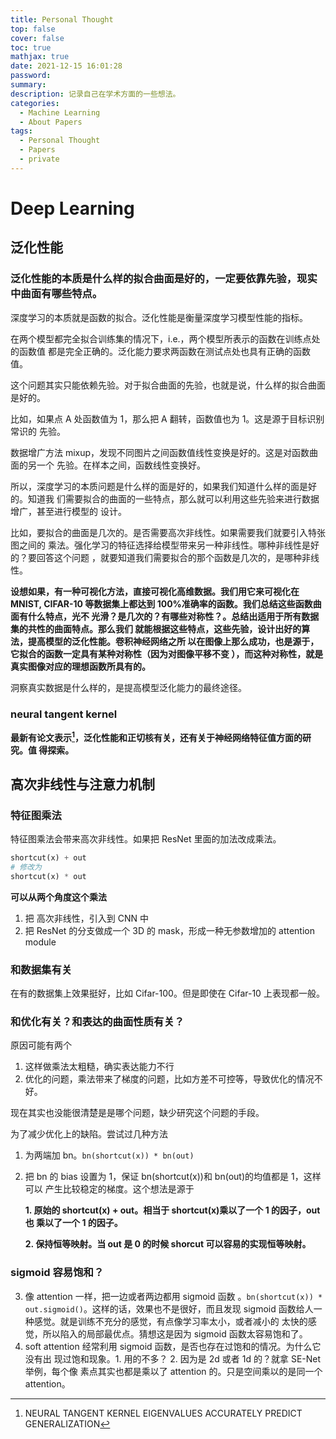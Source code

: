 ```yaml
---
title: Personal Thought
top: false
cover: false
toc: true
mathjax: true
date: 2021-12-15 16:01:28
password:
summary:
description: 记录自己在学术方面的一些想法。
categories:
  - Machine Learning
  - About Papers
tags:
  - Personal Thought
  - Papers
  - private
---
```


# Deep Learning

## 泛化性能

### 泛化性能的本质是什么样的拟合曲面是好的，一定要依靠先验，现实中曲面有哪些特点。

深度学习的本质就是函数的拟合。泛化性能是衡量深度学习模型性能的指标。

在两个模型都完全拟合训练集的情况下，i.e.，两个模型所表示的函数在训练点处的函数值
都是完全正确的。泛化能力要求两函数在测试点处也具有正确的函数值。

这个问题其实只能依赖先验。对于拟合曲面的先验，也就是说，什么样的拟合曲面是好的。

比如，如果点 A 处函数值为 1，那么把 A 翻转，函数值也为 1。这是源于目标识别常识的
先验。

数据增广方法 mixup，发现不同图片之间函数值线性变换是好的。这是对函数曲面的另一个
先验。在样本之间，函数线性变换好。

所以，深度学习的本质问题是什么样的面是好的，如果我们知道什么样的面是好的。知道我
们需要拟合的曲面的一些特点，那么就可以利用这些先验来进行数据增广，甚至进行模型的
设计。

比如，要拟合的曲面是几次的。是否需要高次非线性。如果需要我们就要引入特张图之间的
乘法。强化学习的特征选择给模型带来另一种非线性。哪种非线性是好的？要回答这个问题
，就要知道我们需要拟合的那个函数是几次的，是哪种非线性。

**设想如果，有一种可视化方法，直接可视化高维数据。我们用它来可视化在 MNIST,
CIFAR-10 等数据集上都达到 100%准确率的函数。我们总结这些函数曲面有什么特点，光不
光滑？是几次的？有哪些对称性？。总结出适用于所有数据集的共性的曲面特点。那么我们
就能根据这些特点，这些先验，设计出好的算法，提高模型的泛化性能。卷积神经网络之所
以在图像上那么成功，也是源于，它拟合的函数一定具有某种对称性（因为对图像平移不变
），而这种对称性，就是真实图像对应的理想函数所具有的。**

洞察真实数据是什么样的，是提高模型泛化能力的最终途径。

### neural tangent kernel

**最新有论文表示[^1]，泛化性能和正切核有关，还有关于神经网络特征值方面的研究。值
得探索。**

[^1]: NEURAL TANGENT KERNEL EIGENVALUES ACCURATELY PREDICT GENERALIZATION

## 高次非线性与注意力机制

### 特征图乘法

特征图乘法会带来高次非线性。如果把 ResNet 里面的加法改成乘法。

```python
shortcut(x) + out
# 修改为
shortcut(x) * out
```

**可以从两个角度这个乘法**

1. 把 高次非线性，引入到 CNN 中
2. 把 ResNet 的分支做成一个 3D 的 mask，形成一种无参数增加的 attention module

### 和数据集有关

在有的数据集上效果挺好，比如 Cifar-100。但是即使在 Cifar-10 上表现都一般。

### 和优化有关？和表达的曲面性质有关？

原因可能有两个

1. 这样做乘法太粗糙，确实表达能力不行
2. 优化的问题，乘法带来了梯度的问题，比如方差不可控等，导致优化的情况不好。

现在其实也没能很清楚是是哪个问题，缺少研究这个问题的手段。

为了减少优化上的缺陷。尝试过几种方法

1. 为两端加 bn。`bn(shortcut(x)) * bn(out)`

2. 把 bn 的 bias 设置为 1，保证 bn(shortcut(x))和 bn(out)的均值都是 1，这样可以
   产生比较稳定的梯度。这个想法是源于

   **1. 原始的 shortcut(x) + out。相当于 shortcut(x)乘以了一个 1 的因子，out 也
   乘以了一个 1 的因子。**

   **2. 保持恒等映射。当 out 是 0 的时候 shorcut 可以容易的实现恒等映射。**

### sigmoid 容易饱和？

3. 像 attention 一样，把一边或者两边都用 sigmoid 函数
   。`bn(shortcut(x)) * out.sigmoid()`。这样的话，效果也不是很好，而且发现
   sigmoid 函数给人一种感觉。就是训练不充分的感觉，有点像学习率太小，或者减小的
   太快的感觉，所以陷入的局部最优点。猜想这是因为 sigmoid 函数太容易饱和了。
4. soft attention 经常利用 sigmoid 函数，是否也存在过饱和的情况。为什么它没有出
   现过饱和现象。1. 用的不多？ 2. 因为是 2d 或者 1d 的？就拿 SE-Net 举例，每个像
   素点其实也都是乘以了 attention 的。只是空间乘以的是同一个 attention。
